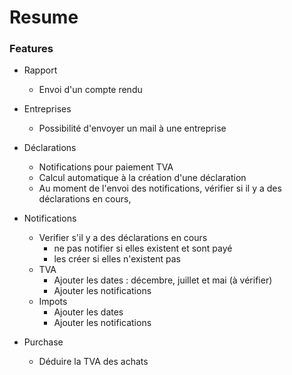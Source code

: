 # Resume

### Features

- Rapport
    - Envoi d'un compte rendu
    
- Entreprises
    - Possibilité d'envoyer un mail à une entreprise
    
- Déclarations
    - Notifications pour paiement TVA 
    - Calcul automatique à la création d'une déclaration
    - Au moment de l'envoi des notifications, vérifier si il y a des déclarations en cours,

- Notifications
    - Verifier s'il y a des déclarations en cours
        - ne pas notifier si elles existent et sont payé
        - les créer si elles n'existent pas
    - TVA
        - Ajouter les dates : décembre, juillet et mai (à vérifier)
        - Ajouter les notifications
    - Impots
        - Ajouter les dates
        - Ajouter les notifications

- Purchase
    - Déduire la TVA des achats
